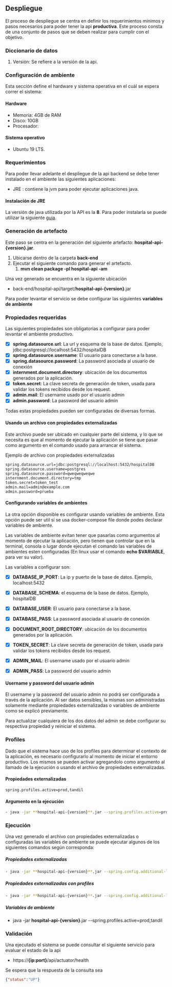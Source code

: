 ## Despliegue

El proceso de despliegue se centra en definir los requerimientos minimos y pasos necesarios para poder tener la api **productiva**. Este proceso consta de una conjunto de pasos que  se deben realizar para cumplir con el objetivo.

### Diccionario de datos

1. Versión: Se refiere a la versión de la api.

### Configuración de ambiente

Esta sección define el hardware y sistema operativa en el cuál se espera correr el sistema:

#### Hardware

- Memoria: 4GB de RAM
- Disco: 10GB
- Procesador: 

#### Sistema operativo

- Ubuntu 19 LTS.

### Requerimientos

Para poder llevar adelante el despliegue de la api backend se debe tener instalado en el ambiente las siguientes aplicaciones:

- JRE : contiene la jvm para poder ejecutar aplicaciones java.

#### Instalación de JRE

La versión de java utilizada por la API es la **8**. Para poder instalarla se puede utilizar la siguiente [guia](https://openjdk.java.net/install/).


### Generación de artefacto

Este paso se centra en la generación del siguiente artefacto: **hospital-api-{version}.jar**. 

1. Ubicarse dentro de la carpeta **back-end**
2. Ejecutar el siguiente comando para generar el artefacto.
   1. **mvn clean package -pl hospital-api -am**

Una vez generado se encuentra en la siguiente ubicación

- back-end/hospital-api/target/**hospital-api-{version}**.jar

Para poder levantar el servicio se debe configurar las siguientes **variables de ambiente**

### Propiedades requeridas

Las siguientes propiedades son obligatorias a configurar para poder levantar el ambiente productivo.

- [x] **spring.datasource.url**: La url y esquema de la base de datos. Ejemplo, jdbc:postgresql://localhost:5432/hospitalDB
- [x] **spring.datasource.username**: El usuario para conectarse a la base.
- [x] **spring.datasource.password**: La password asociada al usuario de conexión
- [x] **internment.document.directory**: ubicación de los documentos generados por la aplicación.
- [x] **token.secret**: La clave secreta de generación de token, usada para validar los tokens recibidos desde los request.
- [x] **admin.mail**: El username usado por el usuario admin
- [x] **admin.password**: La password del usuario admin

Todas estas propiedades pueden ser configuradas de diversas formas. 

#### Usando un archivo con propiedades externalizadas

Este archivo puede ser ubicado en cualquier parte del sistema, y lo que se necesita es que al momento de ejecutar la aplicación se tiene que pasar como argumento en el comando usado para arrancar el sistema.

Ejemplo de archivo con propiedades externalizadas

```properties
spring.datasource.url=jdbc:postgresql://localhost:5432/hospitalDB
spring.datasource.username=postgres 
spring.datasource.password=qweqweqweqwe
internment.document.directory=tmp
token.secret=token_test
admin.mail=admin@example.com
admin.password=prueba
```



#### Configurando variables de ambientes

La otra opción disponible es configurar usando variables de ambiente. Esta opción puede ser util sí se usa docker-compose file donde podes declarar variables de ambiente. 

Las variables de ambiente evitan tener que pasarlas como argumentos al momento de ejecutar la aplicación, pero tienen que controlar que en la terminal, consola o lugar donde ejecutan el comando las variables de ambientes esten configuradas (En linux usar el comando **echo $VARIABLE**, para ver su valor). 

Las variables a configurar son:


- [x] **DATABASE_IP_PORT**: La ip y puerto de la base de datos. Ejemplo, localhost:5432
- [x] **DATABASE_SCHEMA**: el esquema de la base de datos. Ejemplo, hospitalDB
- [x] **DATABASE_USER**: El usuario para conectarse a la base.
- [x] **DATABASE_PASS**: La password asociada al usuario de conexión
- [x] **DOCUMENT_ROOT_DIRECTORY**: ubicación de los documentos generados por la aplicación.
- [x] **TOKEN_SECRET**: La clave secreta de generación de token, usada para validar los tokens recibidos desde los request.
- [x] **ADMIN_MAIL**: El username usado por el usuario admin
- [x] **ADMIN_PASS**: La password del usuario admin


#### Username y password del usuario admin

El username y la password del usuario admin no podrá ser configurada a través de la aplicación. Al ser datos sensibles, la mismas son administradas solamente mediante propiedades externalizadas o variables de ambiente como se explicó previamente. 

Para actualizar cualquiera de los dos datos del admin se debe configurar su respectiva propiedad y reiniciar el sistema.


### Profiles

Dado que el sistema hace uso de los profiles para determinar el contexto de la aplicación, es necesario configurarlo al momento de iniciar el entorno productivo. Los mismos se pueden activar agregandolo como argumento al llamado de la ejecución o usando el archivo de propiedades externalizadas.

#### Propiedades externalizadas
```properties
spring.profiles.active=prod,tandil
```

#### Argumento en la ejecución
```bash
- java -jar **hospital-api-{version}**.jar --spring.profiles.active=prod,tandil
```


### Ejecución

Una vez generado el archivo con propiedades externalizadas o configuradas las variables de ambiente se puede ejecutar algunos de los siguientes comandos según corresponda:


##### Propiedades externalizadas
```bash
- java -jar **hospital-api-{version}**.jar --spring.config.additional-location=file:/home/user/externalizadas.properties
```


##### Propiedades externalizadas con profiles
```bash
- java -jar **hospital-api-{version}**.jar --spring.config.additional-location=file:/home/user/externalizadas.properties --spring.profiles.active=prod,tandil
```

##### Variables de ambiente
- java -jar **hospital-api-{version}**.jar --spring.profiles.active=prod,tandil


### Validación

Una ejecutado el sistema se puede consultar el siguiente servicio para evaluar el estado de la api

- https://**{ip:port}**/api/actuator/health


Se espera que la respuesta de la consulta sea 

```json
{"status":"UP"}
```
